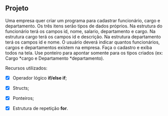 ## Projeto

Uma empresa quer criar um programa para cadastrar funcionário, cargo e departamento. Os três itens serão tipos de dados próprios. Na estrutura do funcionário terá os campos id,  nome,  salario,  departamento  e  cargo.  Na  estrutura  cargo  terá  os  campos  id  e descrição.  Na  estrutura  departamento  terá  os  campos  id  e  nome.  O  usuário  deverá indicar  quantos  funcionários,  cargos  e  departamentos  existem  na  empresa.  Faça  o cadastro e exiba todos na tela. Use ponteiro para apontar somente para os tipos criados (ex: Cargo *cargo e Departamento *departamento).

Recursos utilizados:

- [x] Operador lógico **if/else if**;

- [x] Structs;

- [x] Ponteiros;

- [x] Estrutura de repetição **for**.

  
